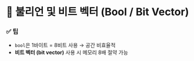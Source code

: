 
# 📌 불리언 및 비트 벡터 (Bool / Bit Vector)

### ✅ 팁
- `bool`은 1바이트 = 8비트 사용 → 공간 비효율적
- **비트 벡터 (bit vector)** 사용 시 메모리 8배 절약 가능
